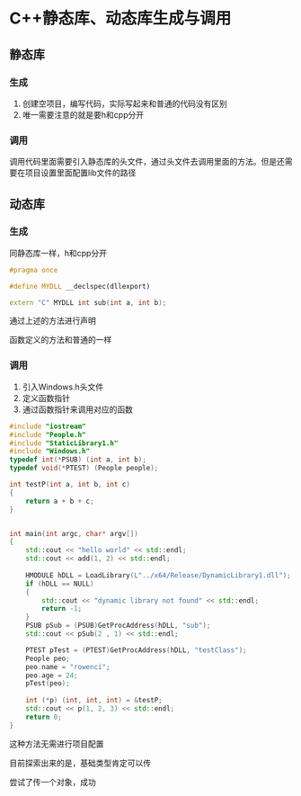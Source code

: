 # C++静态库、动态库生成与调用

## 静态库

### 生成

1. 创建空项目，编写代码，实际写起来和普通的代码没有区别
1. 唯一需要注意的就是要h和cpp分开

### 调用

调用代码里面需要引入静态库的头文件，通过头文件去调用里面的方法。但是还需要在项目设置里面配置lib文件的路径

## 动态库

### 生成

同静态库一样，h和cpp分开

```c++
#pragma once

#define MYDLL __declspec(dllexport)

extern "C" MYDLL int sub(int a, int b);
```

通过上述的方法进行声明

函数定义的方法和普通的一样

### 调用

1. 引入Windows.h头文件
2. 定义函数指针
3. 通过函数指针来调用对应的函数

```c++
#include "iostream"
#include "People.h"
#include "StaticLibrary1.h"
#include "Windows.h"
typedef int(*PSUB) (int a, int b);
typedef void(*PTEST) (People people);

int testP(int a, int b, int c)
{
    return a + b + c;
}


int main(int argc, char* argv[])
{
    std::cout << "hello world" << std::endl;
    std::cout << add(1, 2) << std::endl;
    
    HMODULE hDLL = LoadLibrary(L"../x64/Release/DynamicLibrary1.dll");
    if (hDLL == NULL)
    {
        std::cout << "dynamic library not found" << std::endl;
        return -1;
    }
    PSUB pSub = (PSUB)GetProcAddress(hDLL, "sub");
    std::cout << pSub(2 , 1) << std::endl;

    PTEST pTest = (PTEST)GetProcAddress(hDLL, "testClass");
    People peo;
    peo.name = "rowenci";
    peo.age = 24;
    pTest(peo);
    
    int (*p) (int, int, int) = &testP;
    std::cout << p(1, 2, 3) << std::endl;
    return 0;
}
```

这种方法无需进行项目配置

目前探索出来的是，基础类型肯定可以传

尝试了传一个对象，成功